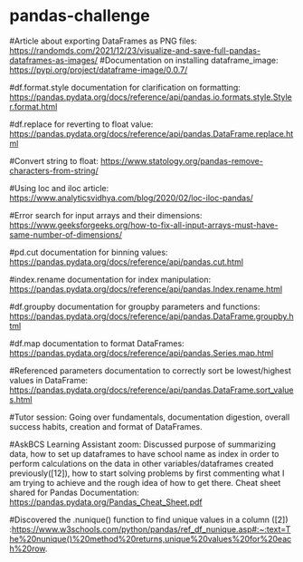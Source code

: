 # pandas-challenge
#Article about exporting DataFrames as PNG files: https://randomds.com/2021/12/23/visualize-and-save-full-pandas-dataframes-as-images/
#Documentation on installing dataframe_image: https://pypi.org/project/dataframe-image/0.0.7/

#df.format.style documentation for clarification on formatting: https://pandas.pydata.org/docs/reference/api/pandas.io.formats.style.Styler.format.html

#df.replace for reverting to float value: https://pandas.pydata.org/docs/reference/api/pandas.DataFrame.replace.html

#Convert string to float: https://www.statology.org/pandas-remove-characters-from-string/

#Using loc and iloc article: https://www.analyticsvidhya.com/blog/2020/02/loc-iloc-pandas/

#Error search for input arrays and their dimensions: https://www.geeksforgeeks.org/how-to-fix-all-input-arrays-must-have-same-number-of-dimensions/

#pd.cut documentation for binning values: https://pandas.pydata.org/docs/reference/api/pandas.cut.html

#index.rename documentation for index manipulation: https://pandas.pydata.org/docs/reference/api/pandas.Index.rename.html

#df.groupby documentation for groupby parameters and functions: https://pandas.pydata.org/docs/reference/api/pandas.DataFrame.groupby.html

#df.map documentation to format DataFrames: https://pandas.pydata.org/docs/reference/api/pandas.Series.map.html

#Referenced parameters documentation to correctly sort be lowest/highest values in DataFrame: https://pandas.pydata.org/docs/reference/api/pandas.DataFrame.sort_values.html

#Tutor session: Going over fundamentals, documentation digestion, overall success habits, creation and format of DataFrames.

#AskBCS Learning Assistant zoom: Discussed purpose of summarizing data, how to set up dataframes to have school name as index in order to perform calculations on
    the data in other variables/dataframes created previously([12]), how to start solving problems by first commenting what I am trying to achieve and the rough idea
     of how to get there. Cheat sheet shared for Pandas Documentation: https://pandas.pydata.org/Pandas_Cheat_Sheet.pdf
     
#Discovered the .nunique() function to find unique values in a column ([2]) :https://www.w3schools.com/python/pandas/ref_df_nunique.asp#:~:text=The%20nunique()%20method%20returns,unique%20values%20for%20each%20row.
